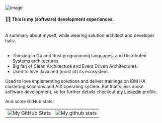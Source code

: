 ![image](https://user-images.githubusercontent.com/14140226/180615188-b9b71a08-4aab-4727-b323-0c5cc81823ad.png)




####  🙋‍♂️  This is my (software) development experiences.

<br/>
A summary about myself, while wearing solution architect and developer hats:
<br/><br/>

- Thinking in Go and Rust programming languages, and Distributed Systems architectures.
- Big fan of Clean Architecture and Event Driven Architectures.
- Used to love Java and (most of) its ecosystem.

Used to love implementing solutions and deliver trainings on IBM HA clustering solutions and AIX operating system. But that's less about software development, so for further details checkout [my Linkedin](https://www.linkedin.com/in/marius-ileana/) profile.

And some GitHub stats:
<br/>

<div align="center">

|       |      |
| ----: | :--- |
| <img align="center" src="https://github-readme-streak-stats.herokuapp.com/?user=dxps&theme=vue-dark&hide_border=true&date_format=M%20j%5B%2C%20Y%5D" alt="My GitHub Stats" />  | <img align="center" src="https://github-readme-stats.vercel.app/api?username=dxps&show_icons=true&include_all_commits=true&theme=vue-dark&hide_border=true" alt="My github stats" /> |

</div>

<!--
**dxps/dxps** is a ✨ _special_ ✨ repository because its `README.md` (this file) appears on your GitHub profile.

Here are some ideas to get you started:

- 🔭 I’m currently working on ...
- 🌱 I’m currently learning ...
- 👯 I’m looking to collaborate on ...
- 🤔 I’m looking for help with ...
- 💬 Ask me about ...
- 📫 How to reach me: ...
- 😄 Pronouns: ...
- ⚡ Fun fact: ...
-->
